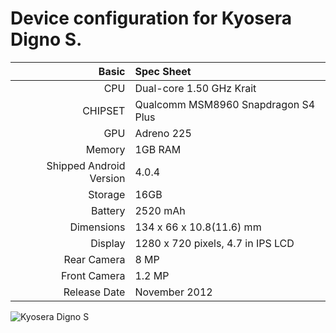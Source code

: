 Device configuration for Kyosera Digno S.
=====================================

Basic   | Spec Sheet
-------:|:-------------------------
CPU     | Dual-core 1.50 GHz Krait
CHIPSET | Qualcomm MSM8960 Snapdragon S4 Plus
GPU     | Adreno 225
Memory  | 1GB RAM
Shipped Android Version | 4.0.4
Storage | 16GB
Battery | 2520 mAh
Dimensions | 134 x 66 x 10.8(11.6) mm
Display | 1280 x 720 pixels, 4.7 in IPS LCD
Rear Camera  | 8 MP
Front Camera | 1.2 MP
Release Date | November 2012


![Kyosera Digno S](http://www.kyocera.co.jp/prdct/telecom/consumer/kyl21/design/img/pic_color_b.jpg "Kyosera Digno S")
